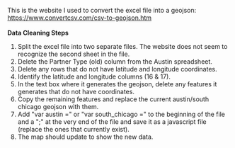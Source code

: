 This is the website I used to convert the excel file into a geojson: https://www.convertcsv.com/csv-to-geojson.htm </br>
</br>
<b>Data Cleaning Steps</b>
1. Split the excel file into two separate files. The website does not seem to recognize the second sheet in the file.
2. Delete the Partner Type (old) column from the Austin spreadsheet.
3. Delete any rows that do not have latitude and longitude coordinates.
4. Identify the latitude and longitude columns (16 & 17).
5. In the text box where it generates the geojson, delete any features it generates that do not have coordinates.
6. Copy the remaining features and replace the current austin/south chicago geojson with them.
7. Add "var austin =" or "var south_chicago =" to the beginning of the file and a ";" at the very end of the file and save it as a javascript file (replace the ones that currently exist).
8. The map should update to show the new data.
